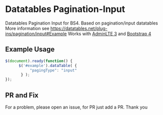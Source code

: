 # Datatables Pagination-Input
Datatables Pagination Input for BS4. Based on pagination/input datatables
More information see https://datatables.net/plug-ins/pagination/input#Example
Works with [AdminLTE 3](https://github.com/ColorlibHQ/AdminLTE) and [Bootstrap 4](https://getbootstrap.com/docs/4.4/getting-started/introduction/)

## Example Usage
```js
$(document).ready(function() {
      $('#example').dataTable( {
           "pagingType": "input"
       } );
});
```

## PR and Fix
For a problem, please open an issue, for PR just add a PR. Thank you 
